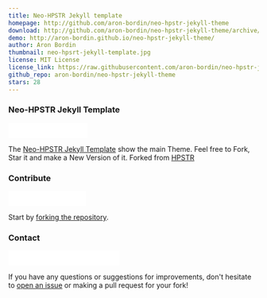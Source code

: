 ```yaml
---
title: Neo-HPSTR Jekyll template
homepage: http://github.com/aron-bordin/neo-hpstr-jekyll-theme
download: http://github.com/aron-bordin/neo-hpstr-jekyll-theme/archive/master.zip
demo: http://aron-bordin.github.io/neo-hpstr-jekyll-theme/
author: Aron Bordin
thumbnail: neo-hpsrt-jekyll-template.jpg
license: MIT License
license_link: https://raw.githubusercontent.com/aron-bordin/neo-hpstr-jekyll-theme/master/LICENSE
github_repo: aron-bordin/neo-hpstr-jekyll-theme
stars: 28
---
```


### Neo-HPSTR Jekyll Template

<iframe
src="//ghbtns.com/github-btn.html?user=aron-bordin&repo=neo-hpstr-jekyll-theme&type=watch&count=true&size=large"
allowtransparency="true" frameborder="0" scrolling="0" width="160px"
height="30px"></iframe>

The [Neo-HPSTR Jekyll Template](http://github.com/aron-bordin/neo-hpstr-jekyll-theme)
show the main Theme. Feel free to Fork, Star it and make a New Version
of it. Forked from
[HPSTR](https://github.com/mmistakes/hpstr-jekyll-theme)

### Contribute

<iframe
src="//ghbtns.com/github-btn.html?user=aron-bordin&repo=neo-hpstr-jekyll-theme&type=fork&count=true&size=large"
allowtransparency="true" frameborder="0" scrolling="0" width="156px"
height="30px"></iframe>

Start by [forking the repository](http://github.com/aron-bordin/neo-hpstr-jekyll-theme).

### Contact

<iframe
src="//ghbtns.com/github-btn.html?user=aron-bordin&type=follow&count=true&size=large"
allowtransparency="true" frameborder="0" scrolling="0" width="224px"
height="30px"></iframe>

If you have any questions or suggestions for improvements, don't
hesitate to [open an issue](http://github.com/aron-bordin/neo-hpstr-jekyll-theme)
or making a pull request for your fork!
